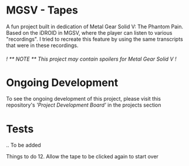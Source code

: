 # MGSV - Tapes
A fun project built in dedication of Metal Gear Solid V: The Phantom Pain.
Based on the iDROID in MGSV, where the player can listen to various "recordings". I tried to recreate this feature by using the same transcripts that were in these recordings.

###### ! ** NOTE ** This project may contain spoilers for Metal Gear Solid V !

# Ongoing Development
To see the ongoing development of this project, please visit this repository's _'Project Development Board'_ in the projects section

# Tests
.. To be added

Things to do
12. Allow the tape to be clicked again to start over
